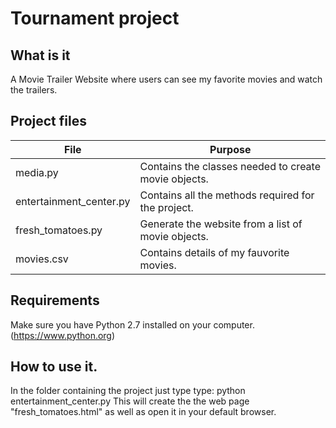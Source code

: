 # Tournament project

## What is it
A Movie Trailer Website where users can see my favorite movies and watch the
trailers.

## Project files
File                    | Purpose
----------------------- | ----------------------------------------------------
media.py                | Contains the classes needed to create movie objects.
entertainment_center.py | Contains all the methods required for the project.
fresh_tomatoes.py       | Generate the website from a list of movie objects.
movies.csv              | Contains details of my fauvorite movies.

## Requirements
 Make sure you have Python 2.7 installed on your computer.
 (https://www.python.org)

## How to use it.
In the folder containing the project just type type:
python entertainment_center.py
This will create the the web page "fresh_tomatoes.html" as well as open it in
your default browser.
